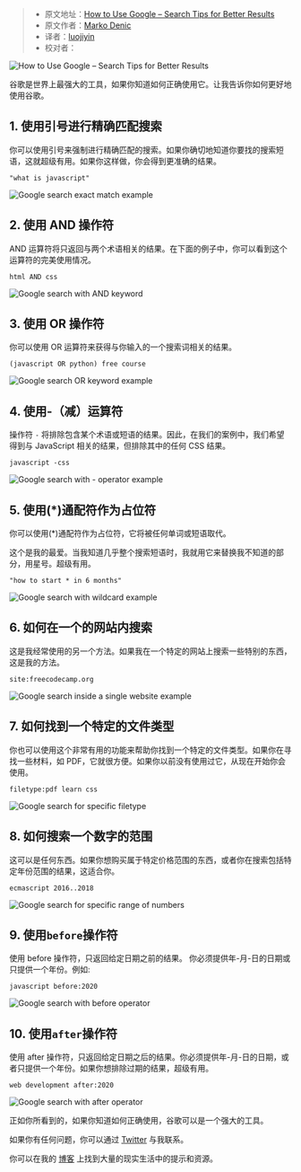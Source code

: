 > - 原文地址：[How to Use Google – Search Tips for Better Results](https://www.freecodecamp.org/news/use-google-search-tips/)
> - 原文作者：[Marko Denic](https://www.freecodecamp.org/news/author/denicmarko/)
> - 译者：[luojiyin](https://github.com/luojiyin1987)
> - 校对者：

![How to Use Google – Search Tips for Better Results](https://www.freecodecamp.org/news/content/images/size/w2000/2022/03/pexels-photomix-company-218717.jpg)

谷歌是世界上最强大的工具，如果你知道如何正确使用它。让我告诉你如何更好地使用谷歌。

## 1\. 使用引号进行精确匹配搜索

你可以使用引号来强制进行精确匹配的搜索。如果你确切地知道你要找的搜索短语，这就超级有用。如果你这样做，你会得到更准确的结果。

`"what is javascript"`

![Google search exact match example](https://www.freecodecamp.org/news/content/images/2021/07/google-exact.PNG)

## 2. 使用 AND 操作符

AND 运算符将只返回与两个术语相关的结果。在下面的例子中，你可以看到这个运算符的完美使用情况。

`html AND css`

![Google search with AND keyword](https://www.freecodecamp.org/news/content/images/2021/07/google-and.PNG)

## 3. 使用 OR 操作符

你可以使用 OR 运算符来获得与你输入的一个搜索词相关的结果。

`(javascript OR python) free course`

![Google search OR keyword example](https://www.freecodecamp.org/news/content/images/2021/07/google-or.PNG)

## 4\.  使用-（减）运算符

操作符 `-` 将排除包含某个术语或短语的结果。因此，在我们的案例中，我们希望得到与 JavaScript 相关的结果，但排除其中的任何 CSS 结果。

`javascript -css`

![Google search with - operator example](https://www.freecodecamp.org/news/content/images/2021/07/google-minus.PNG)

## 5\. 使用(\*)通配符作为占位符

你可以使用(\*)通配符作为占位符，它将被任何单词或短语取代。

这个是我的最爱。当我知道几乎整个搜索短语时，我就用它来替换我不知道的部分，用星号。超级有用。

`"how to start * in 6 months"`

![Google search with wildcard example](https://www.freecodecamp.org/news/content/images/2021/07/google-wildcard.PNG)

## 6\. 如何在一个的网站内搜索

这是我经常使用的另一个方法。如果我在一个特定的网站上搜索一些特别的东西，这是我的方法。

`site:freecodecamp.org`

![Google search inside a single website example](https://www.freecodecamp.org/news/content/images/2021/07/google-site.PNG)

## 7\. 如何找到一个特定的文件类型

你也可以使用这个非常有用的功能来帮助你找到一个特定的文件类型。如果你在寻找一些材料，如 PDF，它就很方便。如果你以前没有使用过它，从现在开始你会使用。

`filetype:pdf learn css`

![Google search for specific filetype](https://www.freecodecamp.org/news/content/images/2021/07/google-filetype.PNG)

## 8\. 如何搜索一个数字的范围

这可以是任何东西。如果你想购买属于特定价格范围的东西，或者你在搜索包括特定年份范围的结果，这适合你。

`ecmascript 2016..2018`

![Google search for specific range of numbers](https://www.freecodecamp.org/news/content/images/2021/07/google-range.PNG)

## 9\. 使用`before`操作符

使用 before 操作符，只返回给定日期之前的结果。 
你必须提供年-月-日的日期或只提供一个年份。例如:

`javascript before:2020`

![Google search with before operator](https://www.freecodecamp.org/news/content/images/2021/07/google-before.png)

## 10\. 使用`after`操作符

使用 after 操作符，只返回给定日期之后的结果。你必须提供年-月-日的日期，或者只提供一个年份。如果你想排除过期的结果，超级有用。

`web development after:2020`

![Google search with after operator](https://www.freecodecamp.org/news/content/images/2021/07/google-after.png)

正如你所看到的，如果你知道如何正确使用，谷歌可以是一个强大的工具。

如果你有任何问题，你可以通过 [Twitter](https://twitter.com/denicmarko) 与我联系。

你可以在我的 [博客](https://markodenic.com/blog/) 上找到大量的现实生活中的提示和资源。
